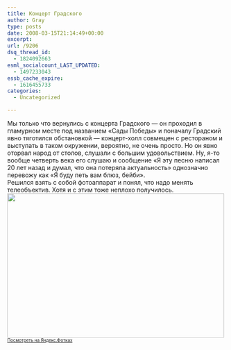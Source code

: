 ```yaml
---
title: Концерт Градского
author: Gray
type: posts
date: 2008-03-15T21:14:49+00:00
excerpt:
url: /9206
dsq_thread_id:
  - 1824092663
esml_socialcount_LAST_UPDATED:
  - 1497233043
essb_cache_expire:
  - 1616455733
categories:
  - Uncategorized

---
```








Мы только что вернулись с концерта Градского &#8212; он проходил в гламурном месте под названием &#171;Сады Победы&#187; и поначалу Градский явно тяготился обстановкой &#8212; концерт-холл совмещен с рестораном и выступать в таком окружении, вероятно, не очень просто. Но он явно оторвал народ от столов, слушали с большим удовольствием. Ну, я-то вообще четверть века его слушаю и сообщение &#171;Я эту песню написал 20 лет назад и думал, что она потеряла актуальность&#187; однозначно перевожу как &#171;Я буду петь вам блюз, бейби&#187;.  
Решился взять с собой фотоаппарат и понял, что надо менять телеобъектив. Хотя и с этим тоже неплохо получилось.  
[<img src="https://i1.wp.com/img-fotki.yandex.ru/get/24/gray7400.45/0_bb3c_ad0eef_L.jpg?resize=500%2C332" width="500" height="332" title="" alt="" border="0" data-recalc-dims="1" />][1]  
<font size="1"><a href="http://fotki.yandex.ru/users/gray7400/view/47932/">Посмотреть на Яндекс.Фотках</a></font>

 [1]: http://fotki.yandex.ru/users/gray7400/view/47932/